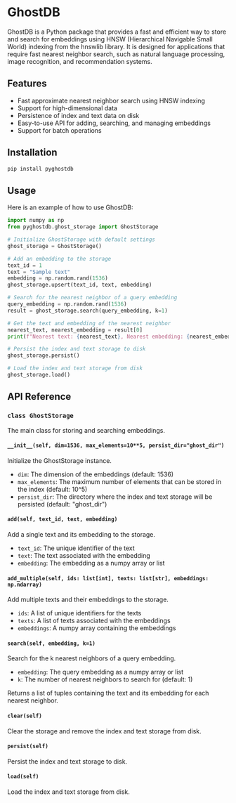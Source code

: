 # GhostDB

GhostDB is a Python package that provides a fast and efficient way to store and search for embeddings using HNSW (Hierarchical Navigable Small World) indexing from the hnswlib library. It is designed for applications that require fast nearest neighbor search, such as natural language processing, image recognition, and recommendation systems.

## Features

- Fast approximate nearest neighbor search using HNSW indexing
- Support for high-dimensional data
- Persistence of index and text data on disk
- Easy-to-use API for adding, searching, and managing embeddings
- Support for batch operations

## Installation

```bash
pip install pyghostdb
```

## Usage

Here is an example of how to use GhostDB:

```python
import numpy as np
from pyghostdb.ghost_storage import GhostStorage

# Initialize GhostStorage with default settings
ghost_storage = GhostStorage()

# Add an embedding to the storage
text_id = 1
text = "Sample text"
embedding = np.random.rand(1536)
ghost_storage.upsert(text_id, text, embedding)

# Search for the nearest neighbor of a query embedding
query_embedding = np.random.rand(1536)
result = ghost_storage.search(query_embedding, k=1)

# Get the text and embedding of the nearest neighbor
nearest_text, nearest_embedding = result[0]
print(f"Nearest text: {nearest_text}, Nearest embedding: {nearest_embedding}")

# Persist the index and text storage to disk
ghost_storage.persist()

# Load the index and text storage from disk
ghost_storage.load()
```

## API Reference

### `class GhostStorage`

The main class for storing and searching embeddings.

#### `__init__(self, dim=1536, max_elements=10**5, persist_dir="ghost_dir")`

Initialize the GhostStorage instance.

- `dim`: The dimension of the embeddings (default: 1536)
- `max_elements`: The maximum number of elements that can be stored in the index (default: 10^5)
- `persist_dir`: The directory where the index and text storage will be persisted (default: "ghost_dir")

#### `add(self, text_id, text, embedding)`

Add a single text and its embedding to the storage.

- `text_id`: The unique identifier of the text
- `text`: The text associated with the embedding
- `embedding`: The embedding as a numpy array or list

#### `add_multiple(self, ids: list[int], texts: list[str], embeddings: np.ndarray)`

Add multiple texts and their embeddings to the storage.

- `ids`: A list of unique identifiers for the texts
- `texts`: A list of texts associated with the embeddings
- `embeddings`: A numpy array containing the embeddings

#### `search(self, embedding, k=1)`

Search for the k nearest neighbors of a query embedding.

- `embedding`: The query embedding as a numpy array or list
- `k`: The number of nearest neighbors to search for (default: 1)

Returns a list of tuples containing the text and its embedding for each nearest neighbor.

#### `clear(self)`

Clear the storage and remove the index and text storage from disk.

#### `persist(self)`

Persist the index and text storage to disk.

#### `load(self)`

Load the index and text storage from disk.